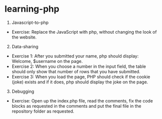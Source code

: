 # learning-php

1. Javascript-to-php
* Exercise: Replace the JavaScript with php, without changing the look of the website.

2. Data-sharing
* Exercise 1: After you submitted your name, php should display: Welcome, $username on the page.
* Exercise 2: When you choose a number in the input field, the table should only show that number of rows that you have submitted.
* Exercise 3: When you load the page, PHP should check if the cookie (joke) exists and if it does, php should display the joke on the page.

3. Debugging
* Exercise: Open up the index.php file, read the comments, fix the code blocks as requested in the comments and put the final file in the repository folder as requested.
